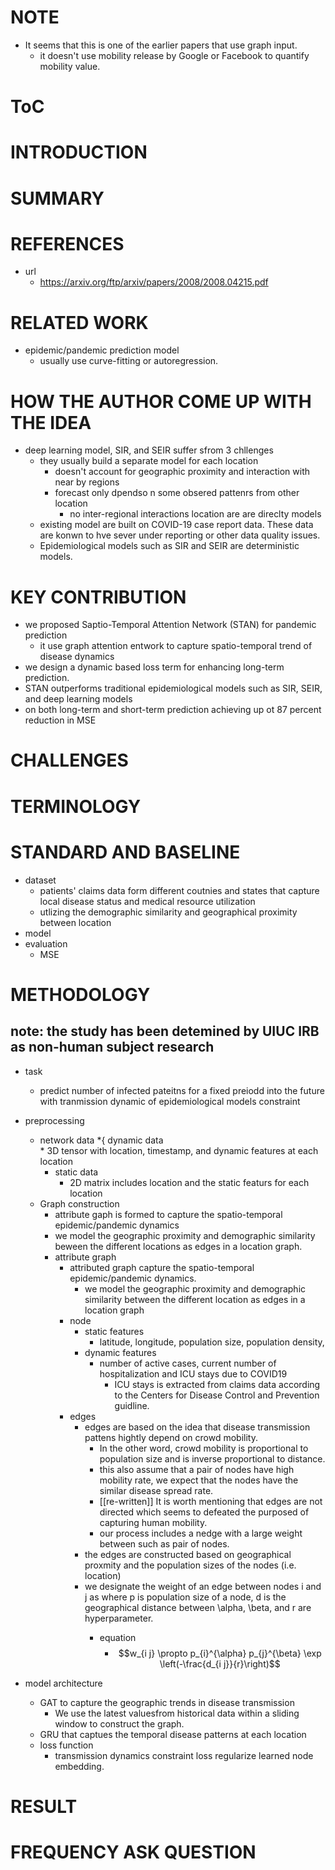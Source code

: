 # NOTE
* It seems that this is one of the earlier papers that use graph input.
    * it doesn't use mobility release by Google or Facebook to quantify mobility value.
# ToC
# INTRODUCTION
# SUMMARY
# REFERENCES
* url
    * https://arxiv.org/ftp/arxiv/papers/2008/2008.04215.pdf
# RELATED WORK
* epidemic/pandemic prediction model
    * usually use curve-fitting or autoregression.
# HOW THE AUTHOR COME UP WITH THE IDEA
* deep learning model, SIR, and SEIR suffer sfrom 3 chllenges
    * they usually build a separate model for each location 
        * doesn't account for geographic proximity and interaction with near by regions
        * forecast only dpendso n some obsered pattenrs from other location 
            * no inter-regional interactions location are are direclty models
    * existing model are built on COVID-19 case report data. These data are konwn to hve sever under reporting or other data quality issues.
    * Epidemiological models such as SIR and SEIR are deterministic models.
# KEY CONTRIBUTION
* we proposed Saptio-Temporal Attention Network (STAN) for pandemic prediction  
    * it use graph attention entwork to capture spatio-temporal trend of disease dynamics 
* we design a dynamic based loss term for enhancing long-term prediction.
* STAN outperforms traditional epidemiological models such as SIR, SEIR, and deep learning models 
 * on both long-term and short-term prediction achieving up ot 87 percent reduction in MSE
# CHALLENGES
# TERMINOLOGY
# STANDARD AND BASELINE
* dataset
    * patients' claims data form different coutnies and states that capture local 
     disease status and medical resource utilization
    * utlizing the demographic similarity and geographical proximity between location
* model 
* evaluation
    * MSE


# METHODOLOGY

## note: the study has been detemined by UIUC IRB as non-human subject research
* task 
    * predict number of infected pateitns for a fixed preiodd into the future with tranmission dynamic of epidemiological models constraint

* preprocessing
    * network data
        *{ dynamic data    
            * 3D tensor with location, timestamp, and dynamic features at each location
        * static data 
            * 2D matrix includes location and the static featurs for each location
    * Graph construction
        * attribute gaph is formed to capture the spatio-temporal epidemic/pandemic dynamics
        * we model the geographic proximity and demographic similarity beween the different locations as edges in a location graph.
        * attribute graph
            * attributed graph capture the spatio-temporal epidemic/pandemic dynamics.
                * we model the geographic proximity and demographic similarity between the different location as edges in a location graph
            * node
                * static features
                    * latitude, longitude, population size, population density, 
                * dynamic features
                    * number of active cases, current number of hospitalization and ICU stays due to COVID19 
                        * ICU stays is extracted from claims data according to the Centers for Disease Control and Prevention guidline.
            * edges
                * edges are based on the idea that disease transmission pattens hightly depend on crowd mobility. 
                    * In the other word, crowd mobility is proportional to population size and is inverse proportional to distance.
                    * this also assume that a pair of nodes have high mobility rate, we expect that the nodes have the similar disease spread rate.
                    * [[re-written]] It is worth mentioning that edges are not directed which seems to defeated the purposed of capturing human mobility.
                    * our process includes a nedge with a large weight between such as pair of nodes.
                * the edges are constructed based on geographical proxmity and the population sizes of the nodes (i.e. location)
                * we designate the weight of an edge between nodes i and j as <equation> where p is population size of a node, d is the geographical distance between \alpha, \beta, and r are hyperparameter.
                    * equation 
                        * $$w_{i j} \propto p_{i}^{\alpha} p_{j}^{\beta} \exp \left(-\frac{d_{i j}}{r}\right)$$
            
* model architecture 
    * GAT to capture the geographic trends in disease transmission
        * We use the latest valuesfrom historical data within a sliding window to construct the graph.
    * GRU that captues the temporal disease patterns at each location
    * loss function
        * transmission dynamics constraint loss regularize learned node embedding.
# RESULT
# FREQUENCY ASK QUESTION 




